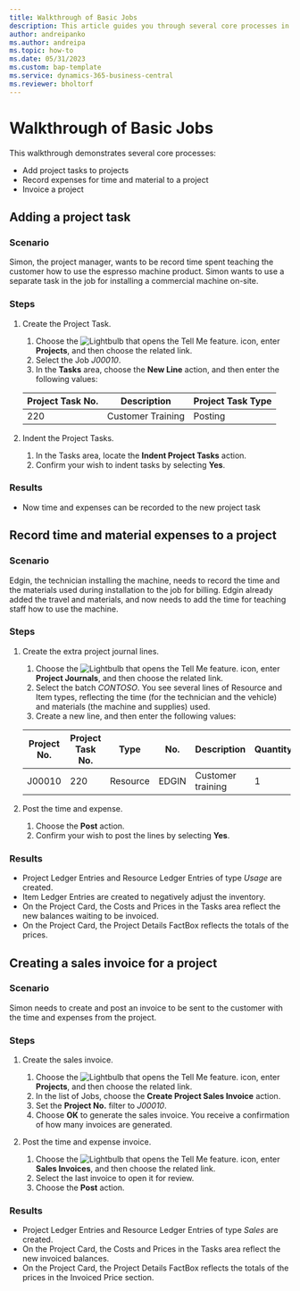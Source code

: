 ```yaml
---
title: Walkthrough of Basic Jobs
description: This article guides you through several core processes in project management.
author: andreipanko
ms.author: andreipa
ms.topic: how-to
ms.date: 05/31/2023
ms.custom: bap-template
ms.service: dynamics-365-business-central
ms.reviewer: bholtorf
---
```

# <a name="walkthrough-of-basic-jobs"></a>Walkthrough of Basic Jobs

This walkthrough demonstrates several core processes:

- Add project tasks to projects
- Record expenses for time and material to a project
- Invoice a project

## <a name="adding-a-project-task"></a>Adding a project task

### <a name="scenario"></a>Scenario

Simon, the project manager, wants to be record time spent teaching the customer how to use the espresso machine product. Simon wants to use a separate task in the job for installing a commercial machine on-site.

### <a name="steps"></a>Steps

1. Create the Project Task.

    1. Choose the ![Lightbulb that opens the Tell Me feature.](../../media/ui-search/search_small.png "Tell me what you want to do") icon, enter **Projects**, and then choose the related link.  
    2. Select the Job *J00010*.
    3. In the **Tasks** area, choose the **New Line** action, and then enter the following values:
 
    |Project Task No.|Description|Project Task Type|
    |------------|-----------|-------------|  
    |220|Customer Training|Posting|

2. Indent the Project Tasks.
   1. In the Tasks area, locate the **Indent Project Tasks** action.
   2. Confirm your wish to indent tasks by selecting **Yes**.

### <a name="results"></a>Results

 - Now time and expenses can be recorded to the new project task

## <a name="record-time-and-material-expenses-to-a-project"></a>Record time and material expenses to a project

### <a name="scenario-1"></a>Scenario

Edgin, the technician installing the machine, needs to record the time and the materials used during installation to the job for billing. Edgin already added the travel and materials, and now needs to add the time for teaching staff how to use the machine.

### <a name="steps-1"></a>Steps

1. Create the extra project journal lines.

    1. Choose the ![Lightbulb that opens the Tell Me feature.](../../media/ui-search/search_small.png "Tell me what you want to do") icon, enter **Project Journals**, and then choose the related link.  
    2. Select the batch *CONTOSO*. You see several lines of Resource and Item types, reflecting the time (for the technician and the vehicle) and materials (the machine and supplies) used.
    3. Create a new line, and then enter the following values:
 
    |Project No.|Project Task No.|Type|No.|Description|Quantity|
    |-------|------------|----|---|-----------|--------|  
    |J00010|220|Resource|EDGIN|Customer training|1|

2. Post the time and expense.
   1. Choose the **Post** action.
   2. Confirm your wish to post the lines by selecting **Yes**.

### <a name="results-1"></a>Results

- Project Ledger Entries and Resource Ledger Entries of type *Usage* are created.
- Item Ledger Entries are created to negatively adjust the inventory.
- On the Project Card, the Costs and Prices in the Tasks area reflect the new balances waiting to be invoiced.
- On the Project Card, the Project Details FactBox reflects the totals of the prices.

## <a name="creating-a-sales-invoice-for-a-project"></a>Creating a sales invoice for a project

### <a name="scenario-2"></a>Scenario

Simon needs to create and post an invoice to be sent to the customer with the time and expenses from the project.

### <a name="steps-2"></a>Steps

1. Create the sales invoice.

    1. Choose the ![Lightbulb that opens the Tell Me feature.](../../media/ui-search/search_small.png "Tell me what you want to do") icon, enter **Projects**, and then choose the related link.  
    2. In the list of Jobs, choose the **Create Project Sales Invoice** action.
    3. Set the **Project No.** filter to *J00010*.
    4. Choose **OK** to generate the sales invoice. You receive a confirmation of how many invoices are generated.

2. Post the time and expense invoice.

   1. Choose the ![Lightbulb that opens the Tell Me feature.](../../media/ui-search/search_small.png "Tell me what you want to do") icon, enter **Sales Invoices**, and then choose the related link.  
   2. Select the last invoice to open it for review.
   3. Choose the **Post** action.

### <a name="results-2"></a>Results

- Project Ledger Entries and Resource Ledger Entries of type *Sales* are created.
- On the Project Card, the Costs and Prices in the Tasks area reflect the new invoiced balances.
- On the Project Card, the Project Details FactBox reflects the totals of the prices in the Invoiced Price section.
